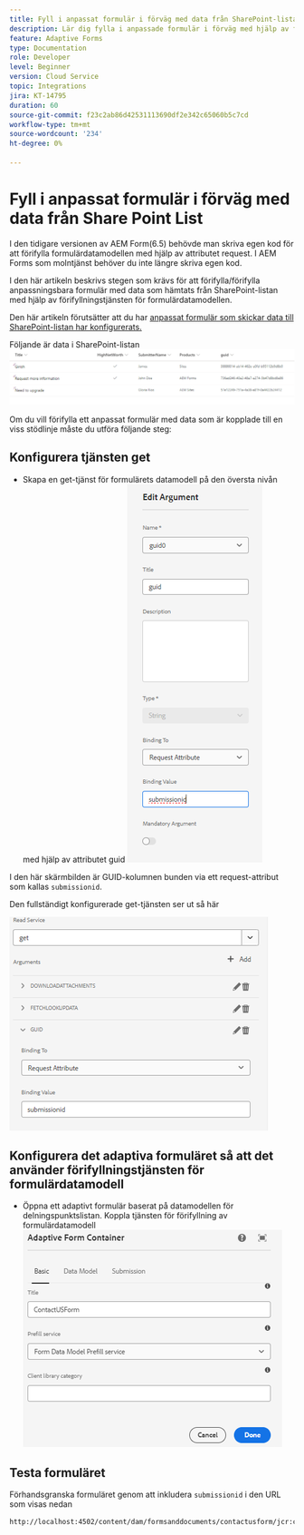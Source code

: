```yaml
---
title: Fyll i anpassat formulär i förväg med data från SharePoint-lista
description: Lär dig fylla i anpassade formulär i förväg med hjälp av formulärdatamodell som backas upp av en lista med delpunkter
feature: Adaptive Forms
type: Documentation
role: Developer
level: Beginner
version: Cloud Service
topic: Integrations
jira: KT-14795
duration: 60
source-git-commit: f23c2ab86d42531113690df2e342c65060b5c7cd
workflow-type: tm+mt
source-wordcount: '234'
ht-degree: 0%

---
```


# Fyll i anpassat formulär i förväg med data från Share Point List

I den tidigare versionen av AEM Form(6.5) behövde man skriva egen kod för att förifylla formulärdatamodellen med hjälp av attributet request. I AEM Forms som molntjänst behöver du inte längre skriva egen kod.

I den här artikeln beskrivs stegen som krävs för att förifylla/förifylla anpassningsbara formulär med data som hämtats från SharePoint-listan med hjälp av förifyllningstjänsten för formulärdatamodellen.

Den här artikeln förutsätter att du har [anpassat formulär som skickar data till SharePoint-listan har konfigurerats.](https://experienceleague.adobe.com/docs/experience-manager-cloud-service/content/forms/adaptive-forms-authoring/authoring-adaptive-forms-core-components/create-an-adaptive-form-on-forms-cs/configure-submit-actions-core-components.html?lang=en#connect-af-sharepoint-list)

Följande är data i SharePoint-listan
![sharepoint-list](assets/list-data.png)

Om du vill förifylla ett anpassat formulär med data som är kopplade till en viss stödlinje måste du utföra följande steg:

## Konfigurera tjänsten get

* Skapa en get-tjänst för formulärets datamodell på den översta nivån med hjälp av attributet guid
  ![get-service](assets/mapping-request-attribute.png)

I den här skärmbilden är GUID-kolumnen bunden via ett request-attribut som kallas `submissionid`.

Den fullständigt konfigurerade get-tjänsten ser ut så här

![get-service](assets/fdm-request-attribute.png)

## Konfigurera det adaptiva formuläret så att det använder förifyllningstjänsten för formulärdatamodell

* Öppna ett adaptivt formulär baserat på datamodellen för delningspunktslistan. Koppla tjänsten för förifyllning av formulärdatamodell
  ![form-prefill-service](assets/form-prefill-service.png)

## Testa formuläret

Förhandsgranska formuläret genom att inkludera `submissionid` i den URL som visas nedan

```html
http://localhost:4502/content/dam/formsanddocuments/contactusform/jcr:content?wcmmode=disabled&submissionid=57e12249-751a-4a38-a81f-0a4422b24412
```





